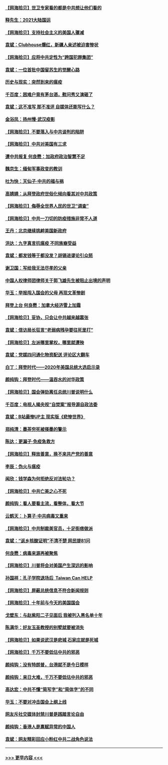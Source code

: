 #### [【网海拾贝】世卫专家看的都是中共想让他们看的](../pages/nsc993/n12744865.md?t=02110651) 
#### [释先生：2021大陆国运](../pages/nsc993/n12744813.md?t=02110651) 
#### [【网海拾贝】支持社会主义的美国人骤减](../pages/nsc993/n12742476.md?t=02110651) 
#### [袁斌：Clubhouse爆红，新疆人亲述被迫害惨状](../pages/nsc993/n12742407.md?t=02110651) 
#### [【网海拾贝】应将中共定性为“跨国犯罪集团”](../pages/nsc993/n12740430.md?t=02110651) 
#### [袁斌：一位首批中国留苏生的觉醒心路](../pages/nsc993/n12740396.md?t=02110651) 
#### [历史与现实：突然到来的瘟疫](../pages/nsc993/n12738507.md?t=02110651) 
#### [千百度：困难户竟有茅台酒，慰问秀又演砸了](../pages/nsc993/n12738362.md?t=02110651) 
#### [袁斌：这不准写 那不准评 自媒体还能写什么？](../pages/nsc993/n12737833.md?t=02110651) 
#### [金浴凤：扬州慢‧武汉疫影](../pages/nsc993/n12737248.md?t=02110651) 
#### [【网海拾贝】不要落入与中共谈判的陷阱](../pages/nsc993/n12735229.md?t=02110651) 
#### [【网海拾贝】中共对美国有三求](../pages/nsc993/n12735197.md?t=02110651) 
#### [遭中共报复 何良懋：加政府政治智慧不足](../pages/nsc993/n12734323.md?t=02110651) 
#### [魏京生：缅甸军事政变的教训](../pages/nsc993/n12732470.md?t=02110651) 
#### [吐为快：天仙子·中共的福与祸](../pages/nsc993/n12732165.md?t=02110651) 
#### [高婧婧：从拜登政府世俗化倾向看其对中共政策](../pages/nsc993/n12730028.md?t=02110651) 
#### [【网海拾贝】侮辱全世界人民的世卫“调查”](../pages/nsc993/n12727884.md?t=02110651) 
#### [【网海拾贝】中共一刀切的防疫措施非常不人道](../pages/nsc993/n12724879.md?t=02110651) 
#### [王丹：北京继续挑衅美国新政府](../pages/nsc993/n12722456.md?t=02110651) 
#### [洪达：九字真言抗瘟疫 不同族裔受益](../pages/nsc993/n12722448.md?t=02110651) 
#### [袁斌：都发钱等于都没发？胡锡进谬论引众怒](../pages/nsc993/n12722393.md?t=02110651) 
#### [谢卫国：写给我无法尽孝的父亲](../pages/nsc993/n12720325.md?t=02110651) 
#### [中国人权律师团律师关于郭飞雄先生被阻止出境的声明](../pages/nsc993/n12720203.md?t=02110651) 
#### [华玉：举报闯入国会的父母 再现文革惨剧](../pages/nsc993/n12719070.md?t=02110651) 
#### [拜登上台 何良懋：加拿大经济雪上加霜](../pages/nsc993/n12718943.md?t=02110651) 
#### [【网海拾贝】妥协，只会让中共越来越嚣张](../pages/nsc993/n12717392.md?t=02110651) 
#### [袁斌：信访局长狂言“老弱病残孕要往死里打”](../pages/nsc993/n12717343.md?t=02110651) 
#### [【网海拾贝】左派哪里掌权，哪里就遭殃](../pages/nsc993/n12715009.md?t=02110651) 
#### [袁斌：党媒四问通化物资配送 评论区大翻车](../pages/nsc993/n12714950.md?t=02110651) 
#### [白丁：拜登时代——2020年美国总统大选启示录](../pages/nsc993/n12714920.md?t=02110651) 
#### [颜纯钩：拜登时代——温吞水的对华政策](../pages/nsc993/n12713245.md?t=02110651) 
#### [【网海拾贝】国会弹劾离任总统川普说明什么](../pages/nsc993/n12712816.md?t=02110651) 
#### [千百度：电视人揭央视“自焚案”报导源自政法委](../pages/nsc993/n12709760.md?t=02110651) 
#### [袁斌：B站最惨UP主 现实版《悲惨世界》](../pages/nsc993/n12709686.md?t=02110651) 
#### [郑纯清：墨茶穷死被搽墨的警示](../pages/nsc993/n12709262.md?t=02110651) 
#### [陈达：更漏子·免疫急救方](../pages/nsc993/n12709244.md?t=02110651) 
#### [【网海拾贝】释放善意，换不来共产党的善意](../pages/nsc993/n12708361.md?t=02110651) 
#### [李辰：伪火与瘟疫](../pages/nsc993/n12707981.md?t=02110651) 
#### [闻欣：钱学森为何拒绝反对法轮功？](../pages/nsc993/n12707407.md?t=02110651) 
#### [【网海拾贝】中共亡美之心不死](../pages/nsc993/n12707621.md?t=02110651) 
#### [颜纯钩：看人要看主流，看整体，看大节](../pages/nsc993/n12707536.md?t=02110651) 
#### [云鹤天：卜算子‧中共病毒又重来](../pages/nsc993/n12707408.md?t=02110651) 
#### [【网海拾贝】中共制裁美官员，十足街痞做派](../pages/nsc993/n12705115.md?t=02110651) 
#### [袁斌：“返乡核酸证明”不清不楚 网民提81问](../pages/nsc993/n12704982.md?t=02110651) 
#### [何良懋：病毒来源再被聚焦](../pages/nsc993/n12704944.md?t=02110651) 
#### [【网海拾贝】川普将会对美国产生深远的影响](../pages/nsc993/n12703045.md?t=02110651) 
#### [孙国祥：孔子学院退场后  Taiwan Can HELP](../pages/nsc993/n12702430.md?t=02110651) 
#### [【网海拾贝】屏蔽总统信息不符合新闻规则](../pages/nsc993/n12699998.md?t=02110651) 
#### [【网海拾贝】十年前与今天的美国国会](../pages/nsc993/n12696993.md?t=02110651) 
#### [戈壁东：与赵紫阳二子见面后 我被列入黑名单十年](../pages/nsc993/n12696215.md?t=02110651) 
#### [陈满华：好友玉圣教授的别墅就要被消失](../pages/nsc993/n12695411.md?t=02110651) 
#### [【网海拾贝】如果说武汉是悲城 石家庄就是死城](../pages/nsc993/n12694589.md?t=02110651) 
#### [【网海拾贝】千万不要低估中共的邪恶](../pages/nsc993/n12692771.md?t=02110651) 
#### [颜纯钩：没有特朗普，台港就不是今日模样](../pages/nsc993/n12692678.md?t=02110651) 
#### [颜纯钩：来日大难，千万不要低估中共的邪恶](../pages/nsc993/n12692080.md?t=02110651) 
#### [高达宏：中共不懂“简写字”和“简体字”的不同](../pages/nsc993/n12692068.md?t=02110651) 
#### [华玉：不要对冲击国会上纲上线](../pages/nsc993/n12689948.md?t=02110651) 
#### [网友斥社交媒体封禁川普是践踏言论自由](../pages/nsc993/n12687482.md?t=02110651) 
#### [颜纯钩：香港人是禀赋异常的中国人](../pages/nsc993/n12685142.md?t=02110651) 
#### [袁斌：网友精彩回应小粉红中共二战角色说法](../pages/nsc993/n12684994.md?t=02110651) 

----
#### [ >>> 更早内容 <<< ](../indexes/nsc993-earlier.md)
